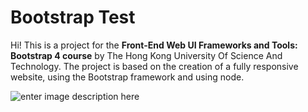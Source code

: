 # Bootstrap Test

Hi! This is a project for the **Front-End Web UI Frameworks and Tools: Bootstrap 4 course** by The Hong Kong University Of Science And Technology.
The project is based on the creation of a fully responsive website, using the Bootstrap framework and using node.

![enter image description here](https://www.timeshighereducation.com/unijobs/en-au/getasset/b42b5e99-07a9-40cc-a495-f9d4b88f6012/;w=600;h=315)
